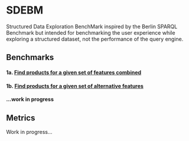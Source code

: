 # SDEBM

Structured Data Exploration BenchMark inspired by the Berlin SPARQL Benchmark but intended for benchmarking 
the user experience while exploring a structured dataset, not the performance of the query engine.

## Benchmarks

#### 1a. [Find products for a given set of features combined](Benchmarks/1a.md)

#### 1b. [Find products for a given set of alternative features](Benchmarks/1b.md)

#### ...work in progress

## Metrics

Work in progress...
